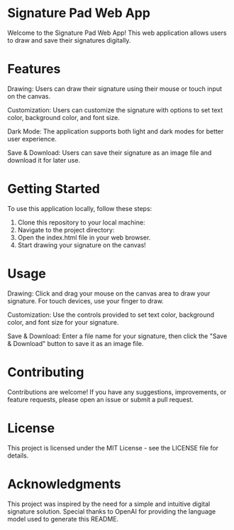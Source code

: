 
# Signature Pad Web App
Welcome to the Signature Pad Web App! This web application allows users to draw and save their signatures digitally.

# Features
Drawing: Users can draw their signature using their mouse or touch input on the canvas.

Customization: Users can customize the signature with options to set text color, background color, and font size.

Dark Mode: The application supports both light and dark modes for better user experience.

Save & Download: Users can save their signature as an image file and download it for later use.

# Getting Started
To use this application locally, follow these steps:

1. Clone this repository to your local machine:
2. Navigate to the project directory:
3. Open the index.html file in your web browser.
4. Start drawing your signature on the canvas!

# Usage

Drawing: Click and drag your mouse on the canvas area to draw your signature. For touch devices, use your finger to draw.

Customization: Use the controls provided to set text color, background color, and font size for your signature.

Save & Download: Enter a file name for your signature, then click the "Save & Download" button to save it as an image file.

# Contributing

Contributions are welcome! If you have any suggestions, improvements, or feature requests, please open an issue or submit a pull request.

# License
This project is licensed under the MIT License - see the LICENSE file for details.

# Acknowledgments
This project was inspired by the need for a simple and intuitive digital signature solution.
Special thanks to OpenAI for providing the language model used to generate this README.
